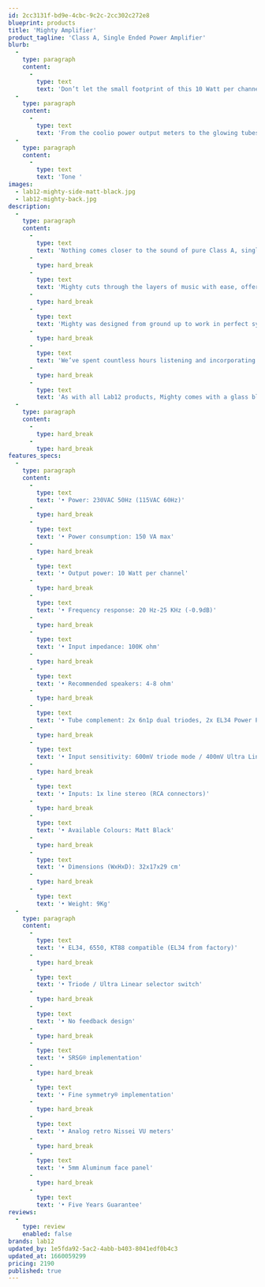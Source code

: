 ```yaml
---
id: 2cc3131f-bd9e-4cbc-9c2c-2cc302c272e8
blueprint: products
title: 'Mighty Amplifier'
product_tagline: 'Class A, Single Ended Power Amplifier'
blurb:
  -
    type: paragraph
    content:
      -
        type: text
        text: 'Don’t let the small footprint of this 10 Watt per channel fool you.'
  -
    type: paragraph
    content:
      -
        type: text
        text: 'From the coolio power output meters to the glowing tubes, this amplifier is a dream come true for anyone using efficient, high-sensitivity speakers.'
  -
    type: paragraph
    content:
      -
        type: text
        text: 'Tone '
images:
  - lab12-mighty-side-matt-black.jpg
  - lab12-mighty-back.jpg
description:
  -
    type: paragraph
    content:
      -
        type: text
        text: 'Nothing comes closer to the sound of pure Class A, single-ended audio amplifiers and we’re pushing the limits again with Mighty, which encapsulates all the best attributes of refined tube designs along with the emotional impact of true Class A.'
      -
        type: hard_break
      -
        type: text
        text: 'Mighty cuts through the layers of music with ease, offering total control and the ability to deliver music in the best possible way to any speakers.'
      -
        type: hard_break
      -
        type: text
        text: 'Mighty was designed from ground up to work in perfect synergy not only with our own Hpa and True, but also with all solid state and tube preamplifiers on the market.'
      -
        type: hard_break
      -
        type: text
        text: 'We’ve spent countless hours listening and incorporating finest selection of audiophile grade electronic components to bring music lovers a one of a kind immersive listening experience, that ensures many hours of fatigue-free musical enjoyment.'
      -
        type: hard_break
      -
        type: text
        text: 'As with all Lab12 products, Mighty comes with a glass blasting anodizing finish.'
  -
    type: paragraph
    content:
      -
        type: hard_break
      -
        type: hard_break
features_specs:
  -
    type: paragraph
    content:
      -
        type: text
        text: '• Power: 230VAC 50Hz (115VAC 60Hz)'
      -
        type: hard_break
      -
        type: text
        text: '• Power consumption: 150 VA max'
      -
        type: hard_break
      -
        type: text
        text: '• Output power: 10 Watt per channel'
      -
        type: hard_break
      -
        type: text
        text: '• Frequency response: 20 Hz-25 KHz (-0.9dB)'
      -
        type: hard_break
      -
        type: text
        text: '• Input impedance: 100K ohm'
      -
        type: hard_break
      -
        type: text
        text: '• Recommended speakers: 4-8 ohm'
      -
        type: hard_break
      -
        type: text
        text: '• Tube complement: 2x 6n1p dual triodes, 2x EL34 Power Pentodes'
      -
        type: hard_break
      -
        type: text
        text: '• Input sensitivity: 600mV triode mode / 400mV Ultra Linear mode'
      -
        type: hard_break
      -
        type: text
        text: '• Inputs: 1x line stereo (RCA connectors)'
      -
        type: hard_break
      -
        type: text
        text: '• Available Colours: Matt Black'
      -
        type: hard_break
      -
        type: text
        text: '• Dimensions (WxHxD): 32x17x29 cm'
      -
        type: hard_break
      -
        type: text
        text: '• Weight: 9Kg'
  -
    type: paragraph
    content:
      -
        type: text
        text: '• EL34, 6550, KT88 compatible (EL34 from factory)'
      -
        type: hard_break
      -
        type: text
        text: '• Triode / Ultra Linear selector switch'
      -
        type: hard_break
      -
        type: text
        text: '• No feedback design'
      -
        type: hard_break
      -
        type: text
        text: '• SRSG® implementation'
      -
        type: hard_break
      -
        type: text
        text: '• Fine symmetry® implementation'
      -
        type: hard_break
      -
        type: text
        text: '• Analog retro Nissei VU meters'
      -
        type: hard_break
      -
        type: text
        text: '• 5mm Aluminum face panel'
      -
        type: hard_break
      -
        type: text
        text: '• Five Years Guarantee'
reviews:
  -
    type: review
    enabled: false
brands: lab12
updated_by: 1e5fda92-5ac2-4abb-b403-8041edf0b4c3
updated_at: 1660059299
pricing: 2190
published: true
---
```

